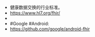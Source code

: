 - 健康数据交换的行业标准。
- https://www.hl7.org/fhir/
-
- #Google #Android:
- https://github.com/google/android-fhir
